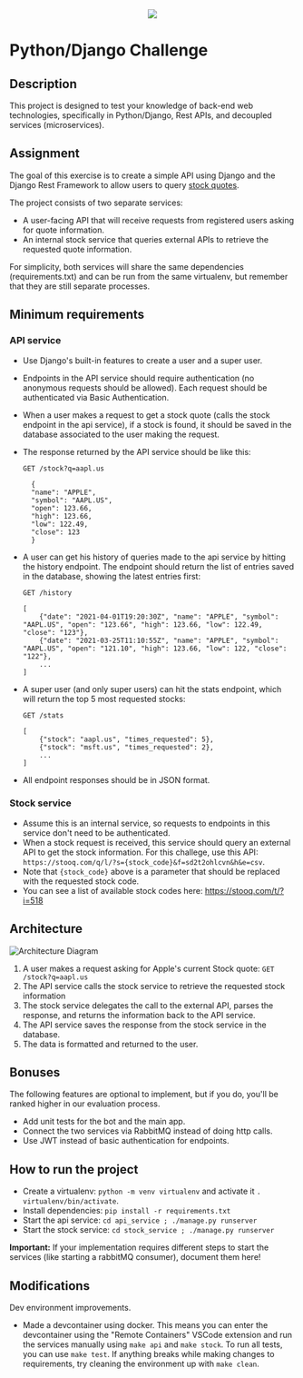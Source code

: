 <div align="center">
    <img src="https://raw.githubusercontent.com/Jobsity/ReactChallenge/main/src/assets/jobsity_logo_small.png"/>
</div>

# Python/Django Challenge

## Description
This project is designed to test your knowledge of back-end web technologies, specifically in Python/Django, Rest APIs, and decoupled services (microservices).

## Assignment
The goal of this exercise is to create a simple API using Django and the Django Rest Framework to allow users to query [stock quotes](https://www.investopedia.com/terms/s/stockquote.asp).

The project consists of two separate services:
* A user-facing API that will receive requests from registered users asking for quote information.
* An internal stock service that queries external APIs to retrieve the requested quote information.

For simplicity, both services will share the same dependencies (requirements.txt) and can be run from the same virtualenv, but remember that they are still separate processes.

## Minimum requirements
### API service
* Use Django's built-in features to create a user and a super user.
* Endpoints in the API service should require authentication (no anonymous requests should be allowed). Each request should be authenticated via Basic Authentication.
* When a user makes a request to get a stock quote (calls the stock endpoint in the api service), if a stock is found, it should be saved in the database associated to the user making the request.
* The response returned by the API service should be like this:

  `GET /stock?q=aapl.us`
  ```
    {
    "name": "APPLE",
    "symbol": "AAPL.US",
    "open": 123.66,
    "high": 123.66,
    "low": 122.49,
    "close": 123
    }
  ```
* A user can get his history of queries made to the api service by hitting the history endpoint. The endpoint should return the list of entries saved in the database, showing the latest entries first:
  
  `GET /history`
  ```
  [
      {"date": "2021-04-01T19:20:30Z", "name": "APPLE", "symbol": "AAPL.US", "open": "123.66", "high": 123.66, "low": 122.49, "close": "123"},
      {"date": "2021-03-25T11:10:55Z", "name": "APPLE", "symbol": "AAPL.US", "open": "121.10", "high": 123.66, "low": 122, "close": "122"},
      ...
  ]
  ```
* A super user (and only super users) can hit the stats endpoint, which will return the top 5 most requested stocks:

  `GET /stats`
  ```
  [
      {"stock": "aapl.us", "times_requested": 5},
      {"stock": "msft.us", "times_requested": 2},
      ...
  ]
  ```
* All endpoint responses should be in JSON format.

### Stock service
* Assume this is an internal service, so requests to endpoints in this service don't need to be authenticated.
* When a stock request is received, this service should query an external API to get the stock information. For this challege, use this API: `​https://stooq.com/q/l/?s={stock_code}&f=sd2t2ohlcvn&h&e=csv​`.
* Note that `{stock_code}` above is a parameter that should be replaced with the requested stock code.
* You can see a list of available stock codes here: https://stooq.com/t/?i=518

## Architecture
![Architecture Diagram](diagram.svg)
1. A user makes a request asking for Apple's current Stock quote: `GET /stock?q=aapl.us`
2. The API service calls the stock service to retrieve the requested stock information
3. The stock service delegates the call to the external API, parses the response, and returns the information back to the API service.
4. The API service saves the response from the stock service in the database.
5. The data is formatted and returned to the user.

## Bonuses
The following features are optional to implement, but if you do, you'll be ranked higher in our evaluation process.
* Add unit tests for the bot and the main app.
* Connect the two services via RabbitMQ instead of doing http calls.
* Use JWT instead of basic authentication for endpoints.

## How to run the project
* Create a virtualenv: `python -m venv virtualenv` and activate it `. virtualenv/bin/activate`.
* Install dependencies: `pip install -r requirements.txt`
* Start the api service: `cd api_service ; ./manage.py runserver`
* Start the stock service: `cd stock_service ; ./manage.py runserver`

__Important:__ If your implementation requires different steps to start the services
(like starting a rabbitMQ consumer), document them here!

## Modifications
Dev environment improvements.
- Made a devcontainer using docker. This means you can enter the devcontainer using the "Remote Containers" VSCode extension and run the services manually using `make api` and `make stock`. To run all tests, you can use `make test`. If anything breaks while making changes to requirements, try cleaning the environment up with `make clean`.
